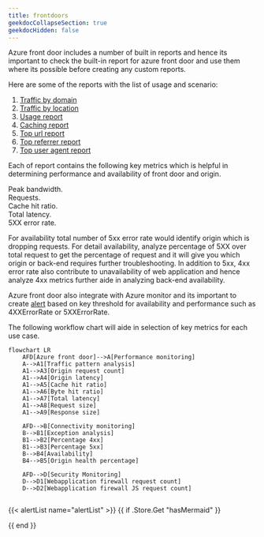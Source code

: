 ```yaml
---
title: frontdoors
geekdocCollapseSection: true
geekdocHidden: false
---
```

Azure front door includes a number of built in reports and hence its important to check the built-in report for azure front door and use them where its possible before creating any custom reports.

Here are some of the reports with the list of usage and scenario:
1. [Traffic by domain](https://learn.microsoft.com/azure/frontdoor/standard-premium/how-to-reports?tabs=traffic-by-domain#traffic-by-domain-report)
2. [Traffic by location](https://learn.microsoft.com/azure/frontdoor/standard-premium/how-to-reports?tabs=traffic-by-domain#traffic-by-location-report)
3. [Usage report](https://learn.microsoft.com/azure/frontdoor/standard-premium/how-to-reports?tabs=traffic-by-domain#usage-report)
4. [Caching report](https://learn.microsoft.com/azure/frontdoor/standard-premium/how-to-reports?tabs=traffic-by-domain#caching-report)
5. [Top url report](https://learn.microsoft.com/azure/frontdoor/standard-premium/how-to-reports?tabs=traffic-by-domain#top-url-report)
6. [Top referrer report](https://learn.microsoft.com/azure/frontdoor/standard-premium/how-to-reports?tabs=traffic-by-domain#top-referrer-report)
7. [Top user agent report](https://learn.microsoft.com/azure/frontdoor/standard-premium/how-to-reports?tabs=traffic-by-domain#top-user-agent-report)

Each of report contains the following key metrics which is helpful in determining performance and availability of front door and origin.

Peak bandwidth. <br>
Requests. <br>
Cache hit ratio. <br>
Total latency. <br>
5XX error rate. <br>

For availability total number of 5xx error rate would identify origin which is dropping requests. For detail availability,  analyze  percentage of 5XX over total request to get the percentage of request and it will give you which origin or back-end requires further troubleshooting. In addition to 5xx, 4xx error rate also contribute to  unavailability of web application and hence analyze 4xx metrics further aide in analyzing back-end availability.


Azure front door also integrate with Azure monitor and its important to create [alert](https://learn.microsoft.com/azure/frontdoor/standard-premium/how-to-monitor-metrics) based on key threshold for availability and performance such as 4XXErrorRate or 5XXErrorRate.

The following workflow chart will aide in selection of key metrics for each use case.

```mermaid
flowchart LR
    AFD[Azure front door]-->A[Performance monitoring]
    A-->A1[Traffic pattern analysis]
    A1-->A3[Origin request count]
    A1-->A4[Origin latency]
    A1-->A5[Cache hit ratio]
    A1-->A6[Byte hit ratio]
    A1-->A7[Total latency]
    A1-->A8[Request size]
    A1-->A9[Response size]

    AFD-->B[Connectivity monitoring]
    B-->B1[Exception analysis]
    B1-->B2[Percentage 4xx]
    B1-->B3[Percentage 5xx]
    B-->B4[Availability]
    B4-->B5[Origin health percentage]

    AFD-->D[Security Monitoring]
    D-->D1[Webapplication firewall request count]
    D-->D2[Webapplication firewall JS request count]


```


{{< alertList name="alertList" >}}
{{ if .Store.Get "hasMermaid" }}
  <script type="module">
    import mermaid from 'https://cdn.jsdelivr.net/npm/mermaid/dist/mermaid.esm.min.mjs';
    mermaid.initialize({ startOnLoad: true });
  </script>
{{ end }}
